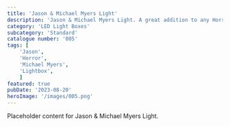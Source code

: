 ```yaml
---
title: 'Jason & Michael Myers Light'
description: 'Jason & Michael Myers Light. A great addition to any Horror fans game room office or bedroom'
category: 'LED Light Boxes'
subcategory: 'Standard'
catalogue number: '005'
tags: [
    'Jason', 
    'Horror',
    'Michael Myers',
    'Lightbox', 
    ]
featured: true
pubDate: '2023-08-20'
heroImage: '/images/005.png'
---
```


Placeholder content for Jason & Michael Myers Light.